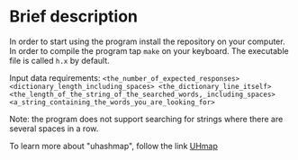 # Brief description
In order to start using the program install the repository on your computer. In order to compile the program tap `make` on your keyboard. The executable file is called `h.x` by default.

Input data requirements: `<the_number_of_expected_responses> <dictionary_length_including_spaces> <the_dictionary_line_itself> <the_length_of_the_string_of_the_searched_words,_including_spaces> <a_string_containing_the_words_you_are_looking_for>`

Note: the program does not support searching for strings where there are several spaces in a row.

To learn more about "uhashmap", follow the link [UHmap](https://github.com/UsoltsevI/UHmap)

